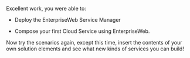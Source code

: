 Excellent work, you were able to:

- Deploy the EnterpriseWeb Service Manager

- Compose your first Cloud Service using EnterpriseWeb.

Now try the scenarios again, except this time, insert the contents of your own solution elements and see what new kinds of services you can build!
